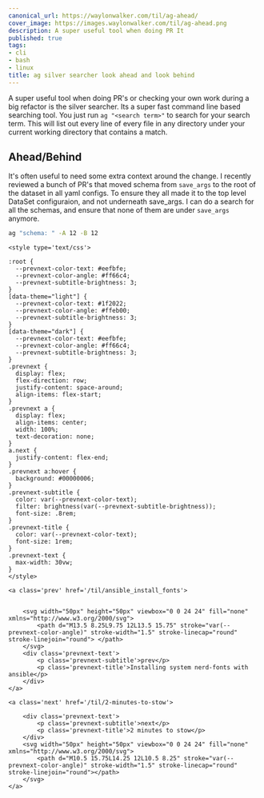 ```yaml
---
canonical_url: https://waylonwalker.com/til/ag-ahead/
cover_image: https://images.waylonwalker.com/til/ag-ahead.png
description: A super useful tool when doing PR It
published: true
tags:
- cli
- bash
- linux
title: ag silver searcher look ahead and look behind
---
```


A super useful tool when doing PR's or checking your own work during a big refactor is the silver searcher.  Its a super fast command line based searching tool. You just run `ag "<search term>"` to search for your search term.  This will list out every line of every file in any directory under your current working directory that contains a match.

## Ahead/Behind

It's often useful to need some extra context around the change.  I recently reviewed a bunch of PR's that moved schema from `save_args` to the root of the dataset in all yaml configs.  To ensure they all made it to the top level DataSet configuraion, and not underneath save_args.  I can do a search for all the schemas, and ensure that none of them are under `save_args` anymore.

``` bash
ag "schema: " -A 12 -B 12
```
<div class='prevnext'>

    <style type='text/css'>

    :root {
      --prevnext-color-text: #eefbfe;
      --prevnext-color-angle: #ff66c4;
      --prevnext-subtitle-brightness: 3;
    }
    [data-theme="light"] {
      --prevnext-color-text: #1f2022;
      --prevnext-color-angle: #ffeb00;
      --prevnext-subtitle-brightness: 3;
    }
    [data-theme="dark"] {
      --prevnext-color-text: #eefbfe;
      --prevnext-color-angle: #ff66c4;
      --prevnext-subtitle-brightness: 3;
    }
    .prevnext {
      display: flex;
      flex-direction: row;
      justify-content: space-around;
      align-items: flex-start;
    }
    .prevnext a {
      display: flex;
      align-items: center;
      width: 100%;
      text-decoration: none;
    }
    a.next {
      justify-content: flex-end;
    }
    .prevnext a:hover {
      background: #00000006;
    }
    .prevnext-subtitle {
      color: var(--prevnext-color-text);
      filter: brightness(var(--prevnext-subtitle-brightness));
      font-size: .8rem;
    }
    .prevnext-title {
      color: var(--prevnext-color-text);
      font-size: 1rem;
    }
    .prevnext-text {
      max-width: 30vw;
    }
    </style>
    
    <a class='prev' href='/til/ansible_install_fonts'>
    

        <svg width="50px" height="50px" viewbox="0 0 24 24" fill="none" xmlns="http://www.w3.org/2000/svg">
            <path d="M13.5 8.25L9.75 12L13.5 15.75" stroke="var(--prevnext-color-angle)" stroke-width="1.5" stroke-linecap="round" stroke-linejoin="round"> </path>
        </svg>
        <div class='prevnext-text'>
            <p class='prevnext-subtitle'>prev</p>
            <p class='prevnext-title'>Installing system nerd-fonts with ansible</p>
        </div>
    </a>
    
    <a class='next' href='/til/2-minutes-to-stow'>
    
        <div class='prevnext-text'>
            <p class='prevnext-subtitle'>next</p>
            <p class='prevnext-title'>2 minutes to stow</p>
        </div>
        <svg width="50px" height="50px" viewbox="0 0 24 24" fill="none" xmlns="http://www.w3.org/2000/svg">
            <path d="M10.5 15.75L14.25 12L10.5 8.25" stroke="var(--prevnext-color-angle)" stroke-width="1.5" stroke-linecap="round" stroke-linejoin="round"></path>
        </svg>
    </a>
  </div>
